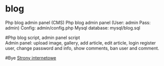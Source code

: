 # blog
Php blog admin panel (CMS)
Php blog admin panel (User: admin Pass: admin)
Config: admin/config.php
Mysql database: mysql/blog.sql

#Php blog script, admin panel script  
Admin panel: upload image, gallery, add article, edit article, login register user, change password and info, show comments, ban user and comment. 

#Bye
[Strony internetowe](https://fxstar.eu)
